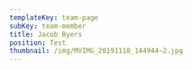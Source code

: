 ```yaml
---
templateKey: team-page
subKey: team-member
title: Jacob Byers
position: Test
thumbnail: /img/MVIMG_20191118_144944~2.jpg
---
```

